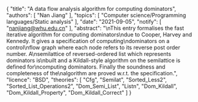 {
    "title": "A data flow analysis algorithm for computing dominators",
    "authors": [
        "Nan Jiang"
    ],
    "topics": [
        "Computer science/Programming languages/Static analysis"
    ],
    "date": "2021-09-05",
    "notify": [
        "nanjiang@whu.edu.cn"
    ],
    "abstract": "\nThis entry formalises the fast iterative algorithm for computing dominators\ndue to Cooper, Harvey and Kennedy. It gives a specification of computing\ndominators on a control\nflow graph where each node refers to its reverse post order number. A\nsemilattice of reversed-ordered list which represents dominators is\nbuilt and a Kildall-style algorithm on the semilattice is defined for\ncomputing dominators. Finally the soundness and completeness of the\nalgorithm are proved w.r.t. the specification.",
    "licence": "BSD",
    "theories": [
        "Cfg",
        "Semilat",
        "Sorted_Less2",
        "Sorted_List_Operations2",
        "Dom_Semi_List",
        "Listn",
        "Dom_Kildall",
        "Dom_Kildall_Property",
        "Dom_Kildall_Correct"
    ]
}